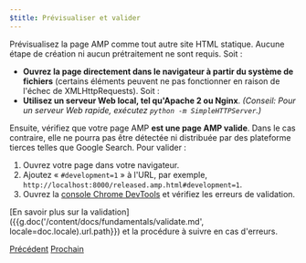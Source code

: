 ```yaml
---
$title: Prévisualiser et valider
---
```


Prévisualisez la page AMP comme tout autre site HTML statique. Aucune étape de création ni aucun prétraitement ne sont requis. Soit :

  - **Ouvrez la page directement dans le navigateur à partir du système de fichiers** (certains éléments peuvent ne pas fonctionner en raison de l'échec de XMLHttpRequests). Soit :
  - **Utilisez un serveur Web local, tel qu'Apache 2 ou Nginx**.
    *(Conseil: Pour un serveur Web rapide, exécutez `python -m SimpleHTTPServer`.)*

Ensuite, vérifiez que votre page AMP **est une page AMP valide**. Dans le cas contraire, elle ne pourra pas être détectée ni distribuée par des plateforme tierces telles que Google Search. Pour valider :

  1. Ouvrez votre page dans votre navigateur.
  1. Ajoutez « `#development=1` » à l'URL, par exemple, `http://localhost:8000/released.amp.html#development=1`.
  1. Ouvrez la [console Chrome DevTools](https://developers.google.com/web/tools/chrome-devtools/debug/console/) et vérifiez les erreurs de validation.

[En savoir plus sur la validation]({{g.doc('/content/docs/fundamentals/validate.md', locale=doc.locale).url.path}}) et la procédure à suivre en cas d'erreurs.

<div class="prev-next-buttons">
  <a class="button prev-button" href="/fr/docs/getting_started/create/presentation_layout.html"><span class="arrow-prev">Précédent</span></a>
  <a class="button next-button" href="/fr/docs/getting_started/create/prepare_for_discovery.html"><span class="arrow-next">Prochain</span></a>
</div>
